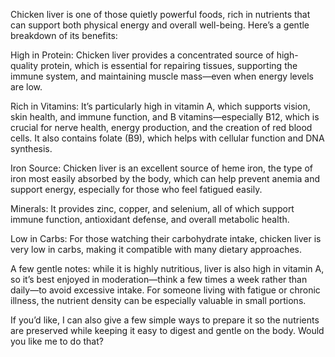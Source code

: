 Chicken liver is one of those quietly powerful foods, rich in nutrients that can support both physical energy and overall well-being. Here’s a gentle breakdown of its benefits:

High in Protein: Chicken liver provides a concentrated source of high-quality protein, which is essential for repairing tissues, supporting the immune system, and maintaining muscle mass—even when energy levels are low.

Rich in Vitamins: It’s particularly high in vitamin A, which supports vision, skin health, and immune function, and B vitamins—especially B12, which is crucial for nerve health, energy production, and the creation of red blood cells. It also contains folate (B9), which helps with cellular function and DNA synthesis.

Iron Source: Chicken liver is an excellent source of heme iron, the type of iron most easily absorbed by the body, which can help prevent anemia and support energy, especially for those who feel fatigued easily.

Minerals: It provides zinc, copper, and selenium, all of which support immune function, antioxidant defense, and overall metabolic health.

Low in Carbs: For those watching their carbohydrate intake, chicken liver is very low in carbs, making it compatible with many dietary approaches.


A few gentle notes: while it is highly nutritious, liver is also high in vitamin A, so it’s best enjoyed in moderation—think a few times a week rather than daily—to avoid excessive intake. For someone living with fatigue or chronic illness, the nutrient density can be especially valuable in small portions.

If you’d like, I can also give a few simple ways to prepare it so the nutrients are preserved while keeping it easy to digest and gentle on the body. Would you like me to do that?


